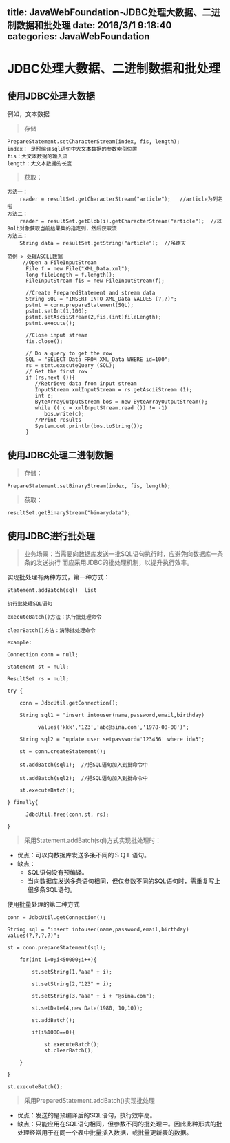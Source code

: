 title: JavaWebFoundation-JDBC处理大数据、二进制数据和批处理
date: 2016/3/1 9:18:40               
categories: JavaWebFoundation
---

# JDBC处理大数据、二进制数据和批处理 #


## 使用JDBC处理大数据 ##
例如，文本数据
> 存储

	PrepareStatement.setCharacterStream(index, fis, length);
    index： 是预编译sql语句中大文本数据的参数索引位置
	fis：大文本数据的输入流
	length：大文本数据的长度

> 获取：

	方法一：
		reader = resultSet.getCharacterStream("article");   //article为列名啦
	方法二：
		reader = resultSet.getBlob(i).getCharacterStream("article");  //以Bolb对象获取当前结果集的指定列，然后获取流
	方法三：
		String data = resultSet.getString("article");  //吊炸天
	
	范例-> 处理ASCLL数据
	     //Open a FileInputStream
	      File f = new File("XML_Data.xml");
	      long fileLength = f.length();
	      FileInputStream fis = new FileInputStream(f);
	
	      //Create PreparedStatement and stream data
	      String SQL = "INSERT INTO XML_Data VALUES (?,?)";
	      pstmt = conn.prepareStatement(SQL);
	      pstmt.setInt(1,100);
	      pstmt.setAsciiStream(2,fis,(int)fileLength);
	      pstmt.execute();
	
	      //Close input stream
	      fis.close();
	
	      // Do a query to get the row
	      SQL = "SELECT Data FROM XML_Data WHERE id=100";
	      rs = stmt.executeQuery (SQL);
	      // Get the first row
	      if (rs.next ()){
	         //Retrieve data from input stream
	         InputStream xmlInputStream = rs.getAsciiStream (1);
	         int c;
	         ByteArrayOutputStream bos = new ByteArrayOutputStream();
	         while (( c = xmlInputStream.read ()) != -1)
	            bos.write(c);
	         //Print results
	         System.out.println(bos.toString());
	      }

## 使用JDBC处理二进制数据 ##
> 存储：

	PrepareStatement.setBinaryStream(index, fis, length);
> 获取：

	resultSet.getBinaryStream("binarydata");

## 使用JDBC进行批处理 ##

> 业务场景：当需要向数据库发送一批SQL语句执行时，应避免向数据库一条条的发送执行
> 而应采用JDBC的批处理机制，以提升执行效率。

实现批处理有两种方式，第一种方式：
	
	Statement.addBatch(sql)  list
	
	执行批处理SQL语句
	
	executeBatch()方法：执行批处理命令
	
	clearBatch()方法：清除批处理命令
	
	example:
	
	Connection conn = null;
	
	Statement st = null;
	
	ResultSet rs = null;
	
	try {
	
		conn = JdbcUtil.getConnection();
		
		String sql1 = "insert intouser(name,password,email,birthday)
		
		      values('kkk','123','abc@sina.com','1978-08-08')";
		
		String sql2 = "update user setpassword='123456' where id=3";
		
		st = conn.createStatement();
		
		st.addBatch(sql1);  //把SQL语句加入到批命令中
		
		st.addBatch(sql2);  //把SQL语句加入到批命令中
		
		st.executeBatch();
	
	} finally{
	
	      JdbcUtil.free(conn,st, rs);
	
	}

> 采用Statement.addBatch(sql)方式实现批处理时：

- 优点：可以向数据库发送多条不同的ＳＱＬ语句。
- 缺点：
  - SQL语句没有预编译。
  - 当向数据库发送多条语句相同，但仅参数不同的SQL语句时，需重复写上很多条SQL语句。

 

使用批量处理的第二种方式

	conn = JdbcUtil.getConnection();
	
	String sql = "insert intouser(name,password,email,birthday) values(?,?,?,?)";
	
	st = conn.prepareStatement(sql);
	
		for(int i=0;i<50000;i++){
		
			st.setString(1,"aaa" + i);
			
			st.setString(2,"123" + i);
			
			st.setString(3,"aaa" + i + "@sina.com");
			
			st.setDate(4,new Date(1980, 10,10));

			st.addBatch();
			
			if(i%1000==0){
			
				st.executeBatch();				
				st.clearBatch();
		
		}
	
	}
	
	st.executeBatch();

 

> 采用PreparedStatement.addBatch()实现批处理

- 优点：发送的是预编译后的SQL语句，执行效率高。
- 缺点：只能应用在SQL语句相同，但参数不同的批处理中。因此此种形式的批处理经常用于在同一个表中批量插入数据，或批量更新表的数据。

 